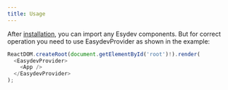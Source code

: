 ```yaml
---
title: Usage
---
```


After [installation](getting-started/installation/), you can import any Esydev components. But for correct operation you need to use EasydevProvider as shown in the example:

```ts
ReactDOM.createRoot(document.getElementById('root')!).render(
  <EasydevProvider>
    <App />
  </EasydevProvider>
);
```
